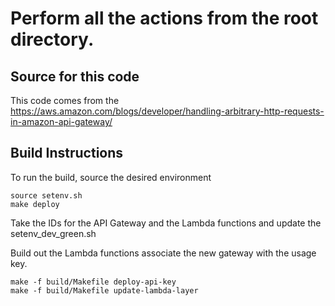 # Perform all the actions from the root directory.

## Source for this code
This code comes from the https://aws.amazon.com/blogs/developer/handling-arbitrary-http-requests-in-amazon-api-gateway/

## Build Instructions

To run the build, source the desired environment

    source setenv.sh
    make deploy
    
Take the IDs for the API Gateway and the Lambda functions and update the setenv_dev_green.sh

Build out the Lambda functions associate the new gateway with the usage key.

    make -f build/Makefile deploy-api-key
    make -f build/Makefile update-lambda-layer
    